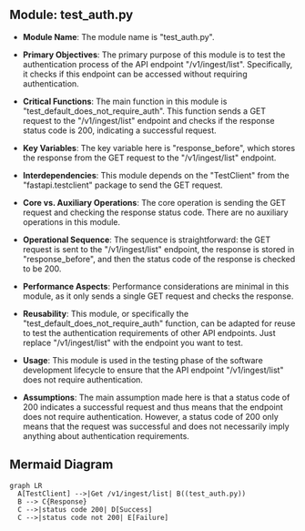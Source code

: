 ## Module: test_auth.py
- **Module Name**: The module name is "test_auth.py".

- **Primary Objectives**: The primary purpose of this module is to test the authentication process of the API endpoint "/v1/ingest/list". Specifically, it checks if this endpoint can be accessed without requiring authentication.

- **Critical Functions**: The main function in this module is "test_default_does_not_require_auth". This function sends a GET request to the "/v1/ingest/list" endpoint and checks if the response status code is 200, indicating a successful request.

- **Key Variables**: The key variable here is "response_before", which stores the response from the GET request to the "/v1/ingest/list" endpoint.

- **Interdependencies**: This module depends on the "TestClient" from the "fastapi.testclient" package to send the GET request.

- **Core vs. Auxiliary Operations**: The core operation is sending the GET request and checking the response status code. There are no auxiliary operations in this module.

- **Operational Sequence**: The sequence is straightforward: the GET request is sent to the "/v1/ingest/list" endpoint, the response is stored in "response_before", and then the status code of the response is checked to be 200.

- **Performance Aspects**: Performance considerations are minimal in this module, as it only sends a single GET request and checks the response.

- **Reusability**: This module, or specifically the "test_default_does_not_require_auth" function, can be adapted for reuse to test the authentication requirements of other API endpoints. Just replace "/v1/ingest/list" with the endpoint you want to test.

- **Usage**: This module is used in the testing phase of the software development lifecycle to ensure that the API endpoint "/v1/ingest/list" does not require authentication.

- **Assumptions**: The main assumption made here is that a status code of 200 indicates a successful request and thus means that the endpoint does not require authentication. However, a status code of 200 only means that the request was successful and does not necessarily imply anything about authentication requirements.
## Mermaid Diagram
```mermaid
graph LR
  A[TestClient] -->|Get /v1/ingest/list| B((test_auth.py))
  B --> C{Response}
  C -->|status code 200| D[Success]
  C -->|status code not 200| E[Failure]
```
